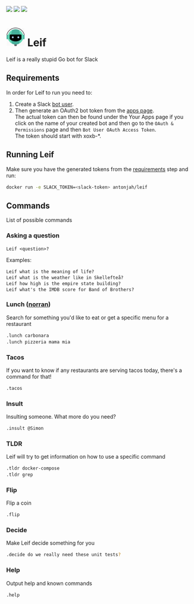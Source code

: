 [![](https://img.shields.io/docker/pulls/antonjah/leif.svg)](https://microbadger.com/images/antonjah/leif "")
[![](https://images.microbadger.com/badges/image/antonjah/leif.svg)](https://microbadger.com/images/antonjah/leif "")
[![](https://images.microbadger.com/badges/version/antonjah/leif.svg)](https://microbadger.com/images/antonjah/leif "")

# <img src="img/leif.png" width="50" height="50"/> Leif

Leif is a really stupid Go bot for Slack

## Requirements

In order for Leif to run you need to:

1. Create a Slack [bot user](https://api.slack.com/bot-users#creating-bot-user).  
2. Then generate an OAuth2 bot token from the [apps page](https://api.slack.com/apps).  
The actual token can then be found under the Your Apps page if you click on the name of your created bot and then go to the `OAuth & Permissions` page and then `Bot User OAuth Access Token`.  
The token should start with xoxb-*.

## Running Leif

Make sure you have the generated tokens from the [requirements](#requirements) step and run:

```bash
docker run -e SLACK_TOKEN=<slack-token> antonjah/leif
```

## Commands

List of possible commands

### Asking a question

```text
Leif <question>?
```

Examples:

```text
Leif what is the meaning of life?
Leif what is the weather like in Skellefteå?
Leif how high is the empire state building?
Leif what's the IMDB score for Band of Brothers?
```

### Lunch ([norran](https://norran.se))

Search for something you'd like to eat or get a specific menu for a restaurant

```bash
.lunch carbonara
.lunch pizzeria mama mia
```

### Tacos

If you want to know if any restaurants are serving tacos today, there's a command for that!

```bash
.tacos
```

### Insult

Insulting someone. What more do you need?

```bash
.insult @Simon
```

### TLDR

Leif will try to get information on how to use a specific command

```bash
.tldr docker-compose
.tldr grep
```

### Flip

Flip a coin

```bash
.flip
```

### Decide

Make Leif decide something for you

```bash
.decide do we really need these unit tests?
```

### Help

Output help and known commands

```bash
.help
```

